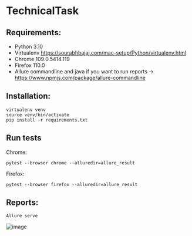 # TechnicalTask

## Requirements:
- Python 3.10
- Virtualenv https://sourabhbajaj.com/mac-setup/Python/virtualenv.html
- Chrome 109.0.5414.119
- Firefox 110.0 
- Allure commandline and java if you want to run reports -> https://www.npmjs.com/package/allure-commandline

## Installation: 
```
virtualenv venv
source venv/bin/activate
pip install -r requirements.txt
```

## Run tests
Chrome: 
```
pytest --browser chrome --alluredir=allure_result
```
Firefox: 
```
pytest --browser firefox --alluredir=allure_result
```

## Reports:
```
Allure serve
```

![image](https://user-images.githubusercontent.com/121701119/220397385-2b3256c7-7311-4c92-abad-7371cf5bab6c.png)
